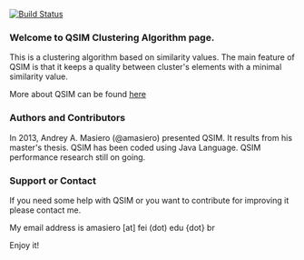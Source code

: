 [![Build Status](https://travis-ci.org/douglasrizzo/qsim.svg?branch=master)](https://travis-ci.org/douglasrizzo/qsim)

### Welcome to QSIM Clustering Algorithm page.
This is a clustering algorithm based on similarity values. The main feature of QSIM is that it keeps a quality between cluster's elements with a minimal similarity value. 

More about QSIM can be found [here](http://link.springer.com/chapter/10.1007%2F978-3-642-39209-2_55)

### Authors and Contributors
In 2013, Andrey A. Masiero (@amasiero) presented QSIM. It results from his master's thesis. QSIM has been coded using Java Language. QSIM performance research still on going.

### Support or Contact
If you need some help with QSIM or you want to contribute for improving it please contact me.

My email address is amasiero [at] fei (dot) edu {dot} br

Enjoy it!